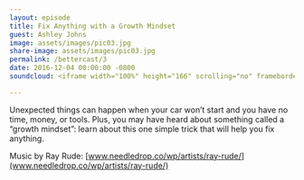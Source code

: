```yaml
---
layout: episode
title: Fix Anything with a Growth Mindset
guest: Ashley Johns
image: assets/images/pic03.jpg
share-image: assets/images/pic03.jpg
permalink: /bettercast/3
date: 2016-12-04 00:00:00 -0800
soundcloud: <iframe width="100%" height="166" scrolling="no" frameborder="no" src="https://w.soundcloud.com/player/?url=https%3A//api.soundcloud.com/tracks/295893220&amp;color=ff5500&amp;auto_play=false&amp;hide_related=false&amp;show_comments=true&amp;show_user=true&amp;show_reposts=false"></iframe>

---
```


Unexpected things can happen when your car won’t start and you have no time, money, or tools. Plus, you may have heard about something called a “growth mindset”: learn about this one simple trick that will help you fix anything.

Music by Ray Rude: [www.needledrop.co/wp/artists/ray-rude/](www.needledrop.co/wp/artists/ray-rude/)

